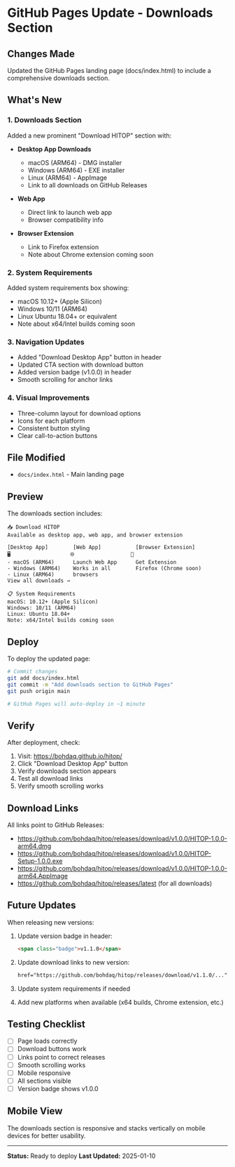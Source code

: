# GitHub Pages Update - Downloads Section

## Changes Made

Updated the GitHub Pages landing page (docs/index.html) to include a comprehensive downloads section.

## What's New

### 1. Downloads Section

Added a new prominent "Download HITOP" section with:

- **Desktop App Downloads**
  - macOS (ARM64) - DMG installer
  - Windows (ARM64) - EXE installer
  - Linux (ARM64) - AppImage
  - Link to all downloads on GitHub Releases

- **Web App**
  - Direct link to launch web app
  - Browser compatibility info

- **Browser Extension**
  - Link to Firefox extension
  - Note about Chrome extension coming soon

### 2. System Requirements

Added system requirements box showing:
- macOS 10.12+ (Apple Silicon)
- Windows 10/11 (ARM64)
- Linux Ubuntu 18.04+ or equivalent
- Note about x64/Intel builds coming soon

### 3. Navigation Updates

- Added "Download Desktop App" button in header
- Updated CTA section with download button
- Added version badge (v1.0.0) in header
- Smooth scrolling for anchor links

### 4. Visual Improvements

- Three-column layout for download options
- Icons for each platform
- Consistent button styling
- Clear call-to-action buttons

## File Modified

- `docs/index.html` - Main landing page

## Preview

The downloads section includes:

```
📥 Download HITOP
Available as desktop app, web app, and browser extension

[Desktop App]        [Web App]           [Browser Extension]
🖥️                   🌐                  🦊
- macOS (ARM64)      Launch Web App      Get Extension
- Windows (ARM64)    Works in all        Firefox (Chrome soon)
- Linux (ARM64)      browsers
View all downloads →

📋 System Requirements
macOS: 10.12+ (Apple Silicon)
Windows: 10/11 (ARM64)
Linux: Ubuntu 18.04+
Note: x64/Intel builds coming soon
```

## Deploy

To deploy the updated page:

```bash
# Commit changes
git add docs/index.html
git commit -m "Add downloads section to GitHub Pages"
git push origin main

# GitHub Pages will auto-deploy in ~1 minute
```

## Verify

After deployment, check:
1. Visit: https://bohdaq.github.io/hitop/
2. Click "Download Desktop App" button
3. Verify downloads section appears
4. Test all download links
5. Verify smooth scrolling works

## Download Links

All links point to GitHub Releases:
- https://github.com/bohdaq/hitop/releases/download/v1.0.0/HITOP-1.0.0-arm64.dmg
- https://github.com/bohdaq/hitop/releases/download/v1.0.0/HITOP-Setup-1.0.0.exe
- https://github.com/bohdaq/hitop/releases/download/v1.0.0/HITOP-1.0.0-arm64.AppImage
- https://github.com/bohdaq/hitop/releases/latest (for all downloads)

## Future Updates

When releasing new versions:

1. Update version badge in header:
   ```html
   <span class="badge">v1.1.0</span>
   ```

2. Update download links to new version:
   ```html
   href="https://github.com/bohdaq/hitop/releases/download/v1.1.0/..."
   ```

3. Update system requirements if needed

4. Add new platforms when available (x64 builds, Chrome extension, etc.)

## Testing Checklist

- [ ] Page loads correctly
- [ ] Download buttons work
- [ ] Links point to correct releases
- [ ] Smooth scrolling works
- [ ] Mobile responsive
- [ ] All sections visible
- [ ] Version badge shows v1.0.0

## Mobile View

The downloads section is responsive and stacks vertically on mobile devices for better usability.

---

**Status:** Ready to deploy
**Last Updated:** 2025-01-10
